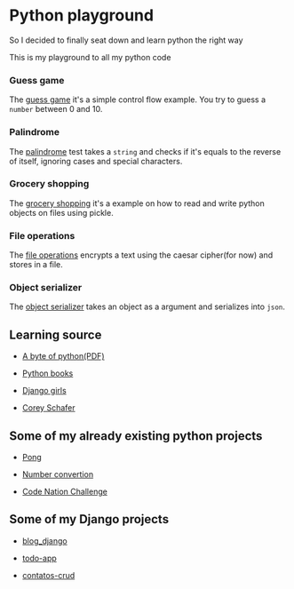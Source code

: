 # Python playground

So I decided to finally seat down and learn python the right way

This is my playground to all my python code

### Guess game

The [guess game](/guess-game) it's a simple control flow example. You try to guess a `number` between 0 and 10.

### Palindrome

The [palindrome](/palindrome) test takes a `string` and checks if it's equals to the reverse of itself, ignoring cases and special characters.

### Grocery shopping

The [grocery shopping](/grocery-shopping) it's a example on how to read and write python objects on files using pickle.

### File operations

The [file operations](/file-operations) encrypts a text using the caesar cipher(for now) and stores in a file.

### Object serializer

The [object serializer](/object-serializer) takes an object as a argument and serializes into `json`.

## Learning source

* [A byte of python(PDF)](https://edisciplinas.usp.br/pluginfile.php/3252353/mod_resource/content/1/b_Swaroop_Byte_of_python.pdf)

* [Python books](https://pythonbooks.revolunet.com/)

* [Django girls](https://tutorial.djangogirls.org/)

* [Corey Schafer](https://www.youtube.com/channel/UCCezIgC97PvUuR4_gbFUs5g)

## Some of my already existing python projects

* [Pong](https://github.com/rjLelis/Pong)

* [Number convertion](https://github.com/rjLelis/number-conversion)

* [Code Nation Challenge](https://github.com/rjLelis/code-nation-challenge)

## Some of my Django projects

* [blog_django](https://github.com/rjLelis/blog_django)

* [todo-app](https://github.com/rjLelis/todo-app)

* [contatos-crud](https://github.com/rjLelis/contatos-crud)
